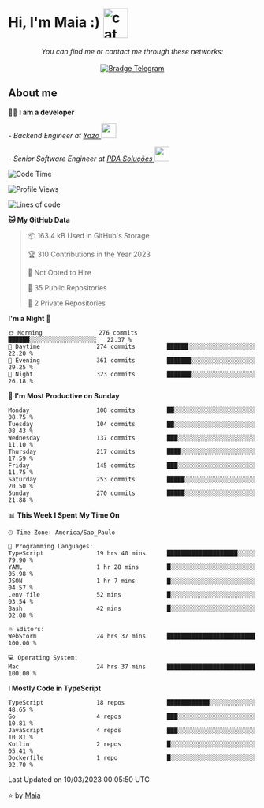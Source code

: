 <h1 align="left">Hi, I'm Maia :) 
<img src="https://emojis.slackmojis.com/emojis/images/1643509834/36299/black-cat.gif?1643509834" width="50" height="60" align="center"  alt="cat"/>
</h1>

<p align="center">
    <i>You can find me or contact me through these networks:</i>
    <br/><br/>
    <a href="https://t.me/mrootx" target="_blank">
        <img src="https://img.shields.io/badge/-Telegram-2CA5E0?logo=telegram&style=flat&logoColor=white" alt="Bradge Telegram" />
    </a>
</p>

## About me

:technologist: <strong>I am a developer</strong> <br>

<p><em> - Backend Engineer at <a href="https://yazo.com.br/">Yazo
</a><img src="https://media.giphy.com/media/WUlplcMpOCEmTGBtBW/giphy.gif" width="30"> 
</em></p>

<p><em> - Senior Software Engineer at <a href="https://pdasolucoes.com.br">PDA Soluções
</a><img src="https://media.giphy.com/media/WUlplcMpOCEmTGBtBW/giphy.gif" width="30"> 
</em></p>

<!--START_SECTION:waka-->
![Code Time](http://img.shields.io/badge/Code%20Time-1%2C743%20hrs%202%20mins-blue)

![Profile Views](http://img.shields.io/badge/Profile%20Views-3-blue)

![Lines of code](https://img.shields.io/badge/From%20Hello%20World%20I%27ve%20Written-223.5%20thousand%20lines%20of%20code-blue)

**🐱 My GitHub Data** 

> 📦 163.4 kB Used in GitHub's Storage 
 > 
> 🏆 310 Contributions in the Year 2023
 > 
> 🚫 Not Opted to Hire
 > 
> 📜 35 Public Repositories 
 > 
> 🔑 2 Private Repositories 
 > 
**I'm a Night 🦉** 

```text
🌞 Morning                276 commits         ██████░░░░░░░░░░░░░░░░░░░   22.37 % 
🌆 Daytime                274 commits         ██████░░░░░░░░░░░░░░░░░░░   22.20 % 
🌃 Evening                361 commits         ███████░░░░░░░░░░░░░░░░░░   29.25 % 
🌙 Night                  323 commits         ███████░░░░░░░░░░░░░░░░░░   26.18 % 
```
📅 **I'm Most Productive on Sunday** 

```text
Monday                   108 commits         ██░░░░░░░░░░░░░░░░░░░░░░░   08.75 % 
Tuesday                  104 commits         ██░░░░░░░░░░░░░░░░░░░░░░░   08.43 % 
Wednesday                137 commits         ███░░░░░░░░░░░░░░░░░░░░░░   11.10 % 
Thursday                 217 commits         ████░░░░░░░░░░░░░░░░░░░░░   17.59 % 
Friday                   145 commits         ███░░░░░░░░░░░░░░░░░░░░░░   11.75 % 
Saturday                 253 commits         █████░░░░░░░░░░░░░░░░░░░░   20.50 % 
Sunday                   270 commits         █████░░░░░░░░░░░░░░░░░░░░   21.88 % 
```


📊 **This Week I Spent My Time On** 

```text
🕑︎ Time Zone: America/Sao_Paulo

💬 Programming Languages: 
TypeScript               19 hrs 40 mins      ████████████████████░░░░░   79.90 % 
YAML                     1 hr 28 mins        █░░░░░░░░░░░░░░░░░░░░░░░░   05.98 % 
JSON                     1 hr 7 mins         █░░░░░░░░░░░░░░░░░░░░░░░░   04.57 % 
.env file                52 mins             █░░░░░░░░░░░░░░░░░░░░░░░░   03.54 % 
Bash                     42 mins             █░░░░░░░░░░░░░░░░░░░░░░░░   02.88 % 

🔥 Editors: 
WebStorm                 24 hrs 37 mins      █████████████████████████   100.00 % 

💻 Operating System: 
Mac                      24 hrs 37 mins      █████████████████████████   100.00 % 
```

**I Mostly Code in TypeScript** 

```text
TypeScript               18 repos            ████████████░░░░░░░░░░░░░   48.65 % 
Go                       4 repos             ███░░░░░░░░░░░░░░░░░░░░░░   10.81 % 
JavaScript               4 repos             ███░░░░░░░░░░░░░░░░░░░░░░   10.81 % 
Kotlin                   2 repos             █░░░░░░░░░░░░░░░░░░░░░░░░   05.41 % 
Dockerfile               1 repo              █░░░░░░░░░░░░░░░░░░░░░░░░   02.70 % 
```




 Last Updated on 10/03/2023 00:05:50 UTC
<!--END_SECTION:waka-->

⭐️ by [Maia](https://github.com/gabrielmaialva33/)


